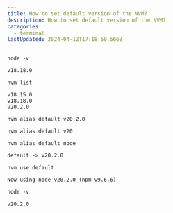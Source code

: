 ```yaml
---
title: How to set default version of the NVM?
description: How to set default version of the NVM?
categories:
  - terminal
lastUpdated: 2024-04-12T17:18:50.566Z
---
```


```shell
node -v
```

```
v18.18.0
```

``` shell
nvm list
```

```
v18.15.0
v18.18.0
v20.2.0
```

``` shell title="specific version"
nvm alias default v20.2.0
```

``` shell title="latest installed XX.X.X version"
nvm alias default v20
```
``` shell title="latest installed version"
nvm alias default node
```

```
default -> v20.2.0
```


``` shell
nvm use default
```

```
Now using node v20.2.0 (npm v9.6.6)
```

```shell
node -v
```

```
v20.2.0
```
